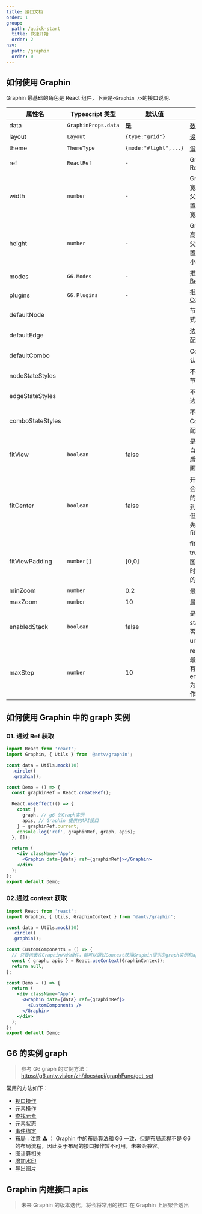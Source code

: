 ```yaml
---
title: 接口文档
order: 1
group:
  path: /quick-start
  title: 快速开始
  order: 2
nav:
  path: /graphin
  order: 0
---
```


## 如何使用 Graphin

Graphin 最基础的角色是 React 组件，下表是`<Graphin />`的接口说明.

| 属性名           | Typescript 类型     | 默认值                | 说明                                                                         |
| ---------------- | ------------------- | --------------------- | ---------------------------------------------------------------------------- |
| data             | `GraphinProps.data` | **是**                | [数据结构](/graphin/render/data)                                             |
| layout           | `Layout`            | `{type:"grid"}`       | [设置布局](/graphin/layout/layout)                                           |
| theme            | `ThemeType`         | `{mode:"#light",...}` | [设置主题](/graphin/render/theme#api)                                        |
| ref              | `ReactRef`          | `-`                   | Graphin 组件 Ref                                                             |
| width            | `number`            | `-`                   | Graphin 画布宽度,推荐通过父元素容器设置宽度，默认宽度为 100%                 |
| height           | `number`            | `-`                   | Graphin 画布高度,推荐通过父元素容器设置宽度,默认最小高度 500px               |
| modes            | `G6.Modes`          | `-`                   | 推荐使用 [Behaviors](/graphin/behaviors/behaviros)                           |
| plugins          | `G6.Plugins`        | `-`                   | 推荐使用 [Components](/components/interaction/context-menu)                  |
| defaultNode      |                     |                       | 节点的默认样式配置                                                           |
| defaultEdge      |                     |                       | 边的默认样式配置                                                             |
| defaultCombo     |                     |                       | Combo 的默认样式配置                                                         |
| nodeStateStyles  |                     |                       | 不同状态下的节点样式配                                                       |
| edgeStateStyles  |                     |                       | 不同状态下的边样式配置                                                       |
| comboStateStyles |                     |                       | 不同状态下的 Combo 样式配置                                                  |
| fitView          | `boolean`           | false                 | 是否开启画布自适应。开启后图自动适配画布大小                                 |
| fitCenter        | `boolean`           | false                 | 开启后，图将会被平移，图的中心将对齐到画布中心，但不缩放。优先级低于 fitView |
| fitViewPadding   | `number[]`          | [0,0]                 | fitView 为 true 时生效。图适应画布时，指定四周的留白                         |
| minZoom          | `number`            | 0.2                   | 最小缩放比例                                                                 |
| maxZoom          | `number`            | 10                    | 最大缩放比例                                                                 |
| enabledStack     | `boolean`           | false                 | 是否启用 stack，即是否开启 redo & undo 功能                                  |
| maxStep          | `number`            | 10                    | redo & undo 最大步数, 只有当 enabledStack 为 true 时才起作用                 |

## 如何使用 Graphin 中的 graph 实例

### 01. 通过 Ref 获取

```jsx | pure
import React from 'react';
import Graphin, { Utils } from '@antv/graphin';

const data = Utils.mock(10)
  .circle()
  .graphin();

const Demo = () => {
  const graphinRef = React.createRef();

  React.useEffect(() => {
    const {
      graph, // g6 的Graph实例
      apis, // Graphin 提供的API接口
    } = graphinRef.current;
    console.log('ref', graphinRef, graph, apis);
  }, []);

  return (
    <div className="App">
      <Graphin data={data} ref={graphinRef}></Graphin>
    </div>
  );
};
export default Demo;
```

### 02.通过 context 获取

```jsx | pure
import React from 'react';
import Graphin, { Utils, GraphinContext } from '@antv/graphin';

const data = Utils.mock(10)
  .circle()
  .graphin();

const CustomComponents = () => {
  // 只要包裹在Graphin内的组件，都可以通过Context获得Graphin提供的graph实例和apis
  const { graph, apis } = React.useContext(GraphinContext);
  return null;
};

const Demo = () => {
  return (
    <div className="App">
      <Graphin data={data} ref={graphinRef}>
        <CustomComponents />
      </Graphin>
    </div>
  );
};
export default Demo;
```

## G6 的实例 graph

> 参考 G6 graph 的实例方法：https://g6.antv.vision/zh/docs/api/graphFunc/get_set

常用的方法如下：

- [视口操作](https://g6.antv.vision/zh/docs/api/graphFunc/transform)
- [元素操作](https://g6.antv.vision/zh/docs/api/graphFunc/item)
- [查找元素](https://g6.antv.vision/zh/docs/api/graphFunc/find)
- [元素状态](https://g6.antv.vision/zh/docs/api/graphFunc/state)
- [事件绑定](https://g6.antv.vision/zh/docs/api/graphFunc/on_off)
- [布局](https://g6.antv.vision/zh/docs/api/graphFunc/layout) : 注意 ⚠️ ： Graphin 中的布局算法和 G6 一致，但是布局流程不是 G6 的布局流程，因此关于布局的接口操作暂不可用，未来会兼容。
- [图计算相关](https://g6.antv.vision/zh/docs/api/graphFunc/calculation)
- [增加水印](https://g6.antv.vision/zh/docs/api/graphFunc/watermarker)
- [导出图片](https://g6.antv.vision/zh/docs/api/graphFunc/download)

## Graphin 内建接口 apis

> 未来 Graphin 的版本迭代，将会将常用的接口 在 Graphin 上层聚合透出

<API src='./apis.ts'>
